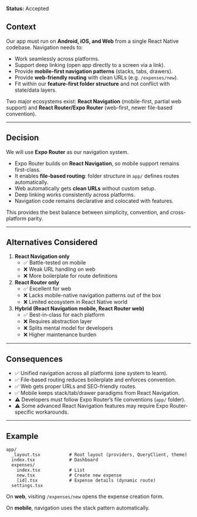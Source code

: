 **Status:** Accepted

## Context

Our app must run on **Android, iOS, and Web** from a single React Native codebase. Navigation needs to:

- Work seamlessly across platforms.
- Support deep linking (open app directly to a screen via a link).
- Provide **mobile-first navigation patterns** (stacks, tabs, drawers).
- Provide **web-friendly routing** with clean URLs (e.g. `/expenses/new`).
- Fit within our **feature-first folder structure** and not conflict with state/data layers.

Two major ecosystems exist: **React Navigation** (mobile-first, partial web support) and **React Router/Expo Router** (web-first, newer file-based convention).

---

## Decision

We will use **Expo Router** as our navigation system.

- Expo Router builds on **React Navigation**, so mobile support remains first-class.
- It enables **file-based routing**: folder structure in `app/` defines routes automatically.
- Web automatically gets **clean URLs** without custom setup.
- Deep linking works consistently across platforms.
- Navigation code remains declarative and colocated with features.

This provides the best balance between simplicity, convention, and cross-platform parity.

---

## Alternatives Considered

1. **React Navigation only**
   - ✅ Battle-tested on mobile
   - ❌ Weak URL handling on web
   - ❌ More boilerplate for route definitions
2. **React Router only**
   - ✅ Excellent for web
   - ❌ Lacks mobile-native navigation patterns out of the box
   - ❌ Limited ecosystem in React Native world
3. **Hybrid (React Navigation mobile, React Router web)**
   - ✅ Best-in-class for each platform
   - ❌ Requires abstraction layer
   - ❌ Splits mental model for developers
   - ❌ Higher maintenance burden

---

## Consequences

- ✅ Unified navigation across all platforms (one system to learn).
- ✅ File-based routing reduces boilerplate and enforces convention.
- ✅ Web gets proper URLs and SEO-friendly routes.
- ✅ Mobile keeps stack/tab/drawer paradigms from React Navigation.
- ⚠️ Developers must follow Expo Router’s file conventions (`app/` folder).
- ⚠️ Some advanced React Navigation features may require Expo Router-specific workarounds.

---

## Example

```
app/
  _layout.tsx           # Root layout (providers, QueryClient, theme)
  index.tsx             # Dashboard
  expenses/
    index.tsx           # List
    new.tsx             # Create new expense
    [id].tsx            # Expense details (dynamic route)
  settings.tsx

```

On **web**, visiting `/expenses/new` opens the expense creation form.

On **mobile**, navigation uses the stack pattern automatically.
